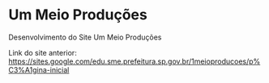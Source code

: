 # Um Meio Produções
Desenvolvimento do Site Um Meio Produções

Link do site anterior: https://sites.google.com/edu.sme.prefeitura.sp.gov.br/1meioproducoes/p%C3%A1gina-inicial
